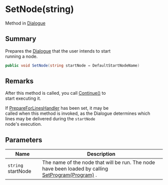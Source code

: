 # SetNode(string)

Method in [Dialogue](yarn.dialogue.md)

## Summary

Prepares the [Dialogue](yarn.dialogue.md) that the user intends to start\
running a node.

```csharp
public void SetNode(string startNode = DefaultStartNodeName)
```

## Remarks

After this method is called, you call [Continue()](yarn.dialogue.continue.md) to\
start executing it.

If [PrepareForLinesHandler](yarn.dialogue.prepareforlineshandler.md) has been set, it may be\
called when this method is invoked, as the Dialogue determines which\
lines may be delivered during the `startNode`\
node's execution.

## Parameters

| Name               | Description                                                                                                                      |
| ------------------ | -------------------------------------------------------------------------------------------------------------------------------- |
| `string` startNode | The name of the node that will be run. The node have been loaded by calling [SetProgram(Program)](yarn.dialogue.setprogram.md) . |
